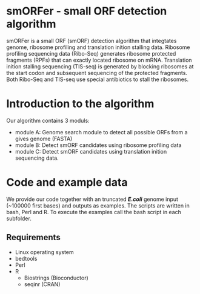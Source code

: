 # smORFer - small ORF detection algorithm
smORFer is a small ORF (smORF) detection algorithm that integtates genome, ribosome profiling and translation inition stalling data. Ribosome profiling sequencing data (Ribo-Seq) generates ribosome protected fragments (RPFs) that can exactly located ribosome on mRNA. Translation inition stalling sequencing (TIS-seq) is generated by blocking ribosomes at the start codon and subsequent sequencing of the protected fragments. Both Ribo-Seq and TIS-seq use special antibiotics to stall the ribosomes.

# Introduction to the algorithm

Our algorithm contains 3 moduls:

* module A: Genome search module to detect all possible ORFs from a gives genome (FASTA)
* module B: Detect smORF candidates using ribosome profiling data
* module C: Detect smORF candidates using translation inition sequencing data.

# Code and example data

We provide our code together with an truncated ***E.coli*** genome input (~100000 first bases) and outputs as examples. The scripts are written in bash, Perl and R. To execute the examples call the bash script in each subfolder. 

## Requirements

* Linux operating system 
* bedtools
* Perl
* R
  * Biostrings (Bioconductor)
  * seqinr (CRAN)
 
